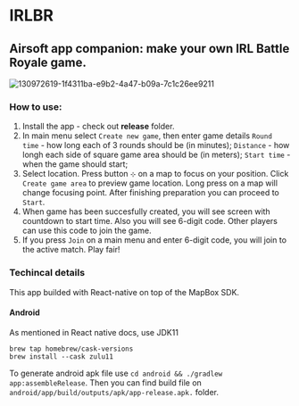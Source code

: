 # IRLBR
## Airsoft app companion: make your own IRL Battle Royale game.
![130972619-1f4311ba-e9b2-4a47-b09a-7c1c26ee9211](https://user-images.githubusercontent.com/53794193/196923370-e11071af-5116-4b4a-9a5b-b3f01609bd17.jpg)


### How to use:
1. Install the app - check out **release** folder.
2. In main menu select `Create new game`, then enter game details
`Round time` - how long each of 3 rounds should be (in minutes);
`Distance` - how longh each side of square game area should be (in meters);
`Start time` - when the game should start;
3. Select location. Press button `⊹` on a map to focus on your position. Click `Create game area` to preview game location.
Long press on a map will change focusing point. After finishing preparation you can proceed to `Start`.
4. When game has been succesfully created, you will see screen with countdown to start time.
Also you will see 6-digit code. Other players can use this code to join the game.
5. If you press `Join` on a main menu and enter 6-digit code, you will join to the active match.
Play fair!

### Techincal details
This app builded with React-native on top of the MapBox SDK.

#### Android
As mentioned in React native docs, use JDK11
```
brew tap homebrew/cask-versions
brew install --cask zulu11
```
To generate android apk file use `cd android && ./gradlew app:assembleRelease`. Then you can find build file on `android/app/build/outputs/apk/app-release.apk.` folder.
